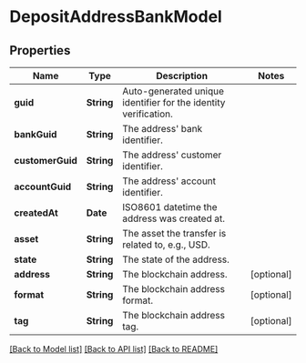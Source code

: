 # DepositAddressBankModel

## Properties
Name | Type | Description | Notes
------------ | ------------- | ------------- | -------------
**guid** | **String** | Auto-generated unique identifier for the identity verification. | 
**bankGuid** | **String** | The address&#39; bank identifier. | 
**customerGuid** | **String** | The address&#39; customer identifier. | 
**accountGuid** | **String** | The address&#39; account identifier. | 
**createdAt** | **Date** | ISO8601 datetime the address was created at. | 
**asset** | **String** | The asset the transfer is related to, e.g., USD. | 
**state** | **String** | The state of the address. | 
**address** | **String** | The blockchain address. | [optional] 
**format** | **String** | The blockchain address format. | [optional] 
**tag** | **String** | The blockchain address tag. | [optional] 

[[Back to Model list]](../README.md#documentation-for-models) [[Back to API list]](../README.md#documentation-for-api-endpoints) [[Back to README]](../README.md)


